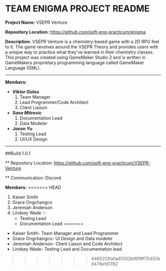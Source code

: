 # TEAM ENIGMA PROJECT README

**Project Name:** VSEPR Venture

**Repository Location:** https://github.com/soft-eng-practicum/enigma

**Description:** VSEPR Venture is a chemistry-based game with a 2D RPG feel to it. The game revolves around the VSEPR Theory and provides users with a unique way to practice what they've learned in their chemistry classes. 
This project was created using GameMaker Studio 2 and is written in GameMakers proprietary programming language called GameMaker Language (GML).

***

**Members:**
* ***Viktor Gutsu***
  1. Team Manager
  2. Lead Programmer/Code Architect
  3. Client Liaison
* ***Sasa Mitrovic***
  1. Documentation Lead
  2. Data Modeler
* ***Jason Yu***
  1. Testing Lead
  2. UI/UX Design
  

***  
  
##Build 1.0.1

** Repository Location: https://github.com/soft-eng-practicum/VSEPR-Venture

** Communication: Discord

**Members:**
<<<<<<< HEAD
1. Kaiser Smith
2. Grace Ongchangco
3. Jeremiah Anderson
4. Lindsey Wade :sparkles:
	* Testing Lead
	* Documentation Lead
=======
- Kaiser Smith- Team Manager and Lead Programmer
- Grace Ongchangco- UI Design and Data modeler
- Jeremiah Anderson- Client Liason and Code Architect
- Lindsey Wade- Testing Lead and Documentation lead
>>>>>>> 4465313fa0a61352bf6f9ff70457ed478efd1782
